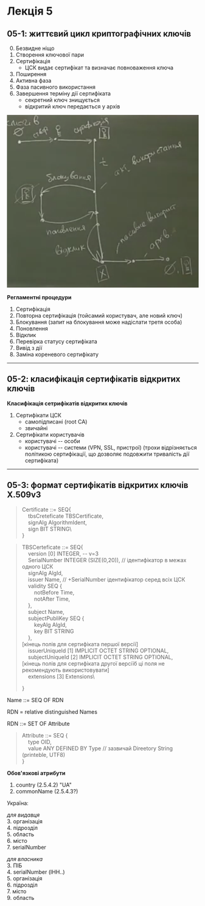 # Лекція 5
## 05-1: життєвий цикл криптографічних ключів

0. Безвидне ніщо
1. Створення ключової пари
1. Сертифікація
    * ЦСК видає сертифікат та визначає повноваження ключа
1. Поширення 
1. Активна фаза
1. Фаза пасивного використання
1. Завершення терміну дії сертифіката 
    - секретний ключ знищується
    - відкритий ключ передається у архів

![](./pictures/KCL.png)

**Регламентні процедури**
1. Сертифікація
2. Повторна сертифікація (тойсамий користувач, але новий ключ)
3. Блокування (запит на блокування може надіслати третя особа)
4. Поновлення
5. Відклик
6. Перевірка статусу сертифіката
7. Вивід з дії
8. Заміна кореневого сертифікату

---

## 05-2: класифікація сертифікатів відкритих ключів

**Класифікація сетрифікатів відкритих ключів**

1. Сертифікати ЦСК
    * самопідписані (root CA)
    * звичайні
2. Сертифікати користувачів
    * користувачі -- особи
    * користувачі -- системи (VPN, SSL, пристрої) (трохи відрізняється політикою сертифікації, що дозволяє подовжити тривалість дії сертифіката)

---

## 05-3: формат сертифікатів відкритих ключів X.509v3

>Certificate ::= SEQ{\
>    tbsCreteficate TBSCertificate,\
>    signAlg AlgorithmIdent, \
>    sign BIT STRING\  
>}

>TBSCerteficate ::= SEQ{\
>    version [0] INTEGER, -- v=3\
>    SerialNumber INTEGER (SIZE(0,20)), // ідентифікатор в межах одного ЦСК\
>    signAlg AlgId,\
>    issuer Name, // +SerialNumber ідентифікатор серед всіх ЦСК\
>    validity SEQ {\
>        notBefore Time,\
>        notAfter Time,\
>    },\
>    subject Name, \
>    subjectPubliKey SEQ {\
>        keyAlg AlgId,\
>        key BIT STRING\
>    },\
>[кінець полів для сертифіката першої версії]\
>    issuerUniqueId [1] IMPLICIT OCTET STRING OPTIONAL,\
>    subjectUniqueId [2] IMPLICIT OCTET STRING OPTIONAL,\
>[кінець полів для сертифіката другої версіїб ці поля не рекомендують використовувати]\
>    extensions [3] Extensions\
>
>}

Name ::= SEQ OF RDN 

RDN = relative distinguished Names 

RDN ::= SET OF Attribute

>Attribute ::= SEQ {\
>    type OID,\
>    value ANY DEFINED BY Type // зазвичай Direetory String (printeble, UTF8) \
>}

**Обов'язкові атрибути**
1. country (2.5.4.2) "UA"
2. commonName (2.5.4.3?)

Україна:

_для видавця_\
3. організація \
4. підрозділ \
5. область \
6. місто \
7. serialNumber

_для власника_\
3. ПІБ\
4. serialNumber (ІНН..)\
5. організація\
6. підрозділ \
7. місто\
9. область